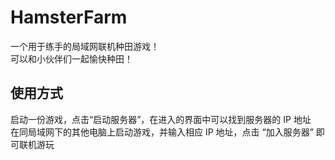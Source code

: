 # HamsterFarm
一个用于练手的局域网联机种田游戏！  
可以和小伙伴们一起愉快种田！  

## 使用方式
启动一份游戏，点击“启动服务器”，在进入的界面中可以找到服务器的 IP 地址  
在同局域网下的其他电脑上启动游戏，并输入相应 IP 地址，点击 “加入服务器” 即可联机游玩